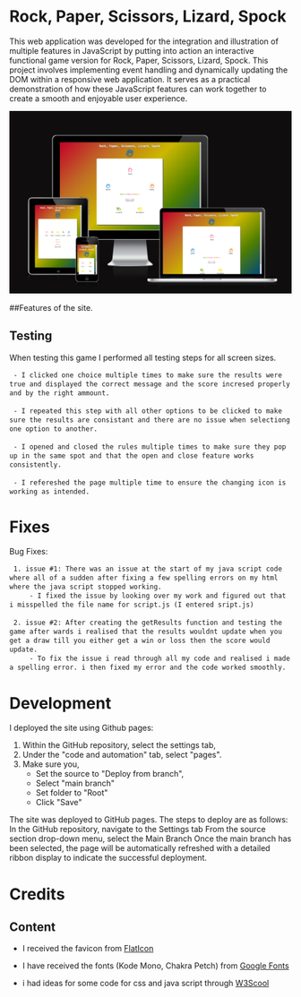 # Rock, Paper, Scissors, Lizard, Spock

This web application was developed for the integration and illustration of multiple features in JavaScript by putting into action an interactive functional game version for Rock, Paper, Scissors, Lizard, Spock.
This project involves implementing event handling and dynamically updating the DOM within a responsive web application. It serves as a practical demonstration of how these JavaScript features can work together to create a smooth and enjoyable user experience.

![am-i-responsive](assets/images/am-i-responsive.png)

##Features of the site.

## Testing

When testing this game I performed all testing steps for all screen sizes.

     - I clicked one choice multiple times to make sure the results were true and displayed the correct message and the score incresed properly and by the right ammount.

     - I repeated this step with all other options to be clicked to make sure the results are consistant and there are no issue when selectiong one option to another.

     - I opened and closed the rules multiple times to make sure they pop up in the same spot and that the open and close feature works consistently.

     - I refereshed the page multiple time to ensure the changing icon is working as intended.

# Fixes

Bug Fixes:

     1. issue #1: There was an issue at the start of my java script code where all of a sudden after fixing a few spelling errors on my html where the java script stopped working.
         - I fixed the issue by looking over my work and figured out that i misspelled the file name for script.js (I entered sript.js)

     2. issue #2: After creating the getResults function and testing the game after wards i realised that the results wouldnt update when you get a draw till you either get a win or loss then the score would update.
         - To fix the issue i read through all my code and realised i made a spelling error. i then fixed my error and the code worked smoothly.


# Development

I deployed the site using Github pages:

  1. Within the GitHub repository, select the settings tab,
  2. Under the "code and automation" tab, select "pages".
  3. Make sure you,
     - Set the source to "Deploy from branch",
     - Select "main branch"
     - Set folder to "Root"
     - Click "Save"

The site was deployed to GitHub pages. The steps to deploy are as follows:
In the GitHub repository, navigate to the Settings tab
From the source section drop-down menu, select the Main Branch
Once the main branch has been selected, the page will be automatically refreshed with a detailed ribbon display to indicate the successful deployment.

# Credits

## Content

+ I received the favicon from [FlatIcon](https://www.flaticon.com/)

+ I have received the fonts (Kode Mono, Chakra Petch) from [Google Fonts](https://fonts.google.com/)

+ i had ideas for some code for css and java script through [W3Scool](https://www.w3schools.com/)